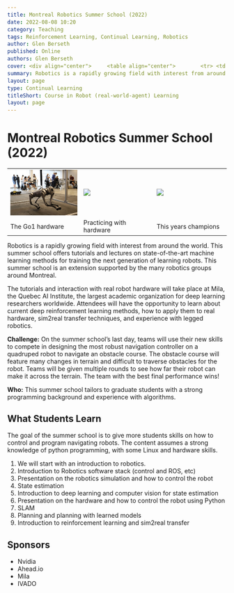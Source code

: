 ```yaml
---
title: Montreal Robotics Summer School (2022)
date: 2022-08-08 10:20
category: Teaching
tags: Reinforcement Learning, Continual Learning, Robotics 
author: Glen Berseth
published: Online
authors: Glen Berseth
cover: <div align="center">     <table align="center">        <tr> <td width="33%">   <img width="100%" src="/assets/projects/MRSS/go1.jpg"> </td>   <td width="33%">   <img width="100%" src="/assets/projects/MRSS/human-robot-collaboration.gif"> </td>  <td width="33%">   <img width="100%" src="/assets/projects/MRSS/champion-photo.png"> </td> </tr><tr>    <td width="33%">   The Go1 hardware </td><td width="33%"> Practicing with hardware </td><td width="33%">   This years champions </td> </tr> </table></div>
summary: Robotics is a rapidly growing field with interest from around the world. This summer school offers tutorials and lectures on state-of-the-art machine learning methods for training the next generation of learning robots. This summer school is an extension supported by the many robotics groups around Montreal. 
layout: page
type: Continual Learning
titleShort: Course in Robot (real-world-agent) Learning
layout: page
---
```


# Montreal Robotics Summer School (2022)

<div align="center">     <table align="center">        <tr> <td width="33%">   <img width="100%" src="/assets/projects/MRSS/go1.jpg"> </td>   <td width="33%">   <img width="100%" src="/assets/projects/MRSS/human-robot-collaboration.gif"> </td>  <td width="33%">   <img width="100%" src="/assets/projects/MRSS/champion-photo.png"> </td> </tr><tr>    <td width="33%">   The Go1 hardware </td><td width="33%"> Practicing with hardware </td><td width="33%">   This years champions </td> </tr> </table></div>

Robotics is a rapidly growing field with interest from around the world. This summer school offers tutorials and lectures on state-of-the-art machine learning methods for training the next generation of learning robots. This summer school is an extension supported by the many robotics groups around Montreal.

The tutorials and interaction with real robot hardware will take place at Mila, the Quebec AI Institute, the largest academic organization for deep learning researchers worldwide. Attendees will have the opportunity to learn about current deep reinforcement learning methods, how to apply them to real hardware, sim2real transfer techniques, and experience with legged robotics. 

**Challenge:** On the summer school’s last day, teams will use their new skills to compete in designing the most robust navigation controller on a quadruped robot to navigate an obstacle course. The obstacle course will feature many changes in terrain and difficult to traverse obstacles for the robot. Teams will be given multiple rounds to see how far their robot can make it across the terrain. The team with the best final performance wins!

**Who:** This summer school tailors to graduate students with a strong programming background and experience with algorithms.

## What Students Learn

The goal of the summer school is to give more students skills on how to control and program navigating robots. The content assumes a strong knowledge of python programming, with some Linux and hardware skills.

1. We will start with an introduction to robotics.
2. Introduction to Robotics software stack (control and ROS, etc)
3. Presentation on the robotics simulation and how to control the robot
4. State estimation
5. Introduction to deep learning and computer vision for state estimation
6. Presentation on the hardware and how to control the robot using Python
7. SLAM
8. Planning and planning with learned models
9. Introduction to reinforcement learning and sim2real transfer

## Sponsors

- Nvidia
- Ahead.io
- Mila
- IVADO